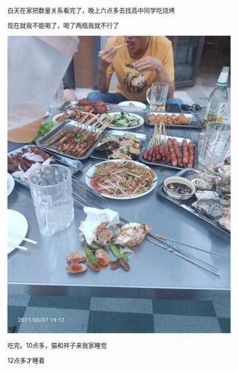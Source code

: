 白天在家把数量关系看完了，晚上六点多去找高中同学吃烧烤

现在就我不能喝了，喝了两瓶我就不行了

![](../../img/6904315-e388b607484e463e.jpg)

吃完。10点多，猫和祥子来我家睡觉

12点多才睡着

